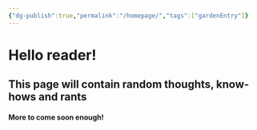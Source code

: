 ```yaml
---
{"dg-publish":true,"permalink":"/homepage/","tags":["gardenEntry"]}
---
```


# Hello reader!


## This page will contain random thoughts, know-hows and rants



#### More to come soon enough!


